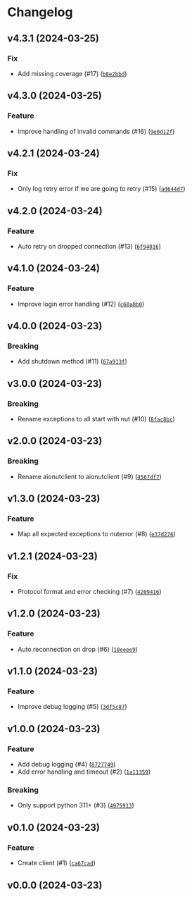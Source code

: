 # Changelog

## v4.3.1 (2024-03-25)

### Fix

- Add missing coverage (#17) ([`b8e2bbd`](https://github.com/bdraco/aionut/commit/b8e2bbd98919391b5edec7a508b7991e4e6bb488))

## v4.3.0 (2024-03-25)

### Feature

- Improve handling of invalid commands (#16) ([`9e0d12f`](https://github.com/bdraco/aionut/commit/9e0d12fac0632bb1587fbf821033257f54517810))

## v4.2.1 (2024-03-24)

### Fix

- Only log retry error if we are going to retry (#15) ([`ad644d7`](https://github.com/bdraco/aionut/commit/ad644d7139ceb0657d5551eb15f701446e9923d4))

## v4.2.0 (2024-03-24)

### Feature

- Auto retry on dropped connection (#13) ([`6f94016`](https://github.com/bdraco/aionut/commit/6f940165a6e70f329963fd94efe5c686d4065af8))

## v4.1.0 (2024-03-24)

### Feature

- Improve login error handling (#12) ([`c60a8b0`](https://github.com/bdraco/aionut/commit/c60a8b04f4e1b4341a8fcf1d60a8b5a12d6cb82a))

## v4.0.0 (2024-03-23)

### Breaking

- Add shutdown method (#11) ([`67a913f`](https://github.com/bdraco/aionut/commit/67a913f81976f92fcfc242bc7102ff1a39a73990))

## v3.0.0 (2024-03-23)

### Breaking

- Rename exceptions to all start with nut (#10) ([`8fac8bc`](https://github.com/bdraco/aionut/commit/8fac8bc0d27ed5b57960b9bcf1a47e199ed13975))

## v2.0.0 (2024-03-23)

### Breaking

- Rename aionutclient to aionutclient (#9) ([`4567df7`](https://github.com/bdraco/aionut/commit/4567df7230c01c2e3a1a9d07fe544e8e63a414af))

## v1.3.0 (2024-03-23)

### Feature

- Map all expected exceptions to nuterror (#8) ([`e37d276`](https://github.com/bdraco/aionut/commit/e37d276dd4c8ea033d3a55810479e3afb20698d3))

## v1.2.1 (2024-03-23)

### Fix

- Protocol format and error checking (#7) ([`4209416`](https://github.com/bdraco/aionut/commit/4209416670fb0d21f87592d2ada9e5422f591622))

## v1.2.0 (2024-03-23)

### Feature

- Auto reconnection on drop (#6) ([`10eeee9`](https://github.com/bdraco/aionut/commit/10eeee908498c5956c6b0633b1fb02e8c42f2229))

## v1.1.0 (2024-03-23)

### Feature

- Improve debug logging (#5) ([`3df5c87`](https://github.com/bdraco/aionut/commit/3df5c87d33634399c2726d57e5ed3ff567ae653a))

## v1.0.0 (2024-03-23)

### Feature

- Add debug logging (#4) ([`8727749`](https://github.com/bdraco/aionut/commit/8727749a0006312033c8f2baee4b8c02e336c5d2))
- Add error handling and timeout (#2) ([`1a11359`](https://github.com/bdraco/aionut/commit/1a113594bd82cb662bc026bc3a5d04df008f451b))

### Breaking

- Only support python 311+ (#3) ([`4975913`](https://github.com/bdraco/aionut/commit/4975913e548183438ed5c0c2aa4bf5fd5a40ad52))

## v0.1.0 (2024-03-23)

### Feature

- Create client (#1) ([`ca67cad`](https://github.com/bdraco/aionut/commit/ca67cad386a41c53b3ec5aaea27df342b51e20bd))

## v0.0.0 (2024-03-23)

